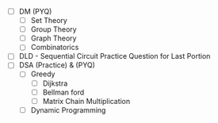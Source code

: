 - [ ] DM (PYQ)
	- [ ] Set Theory
	- [ ] Group Theory
	- [ ] Graph Theory
	- [ ] Combinatorics
- [ ] DLD - Sequential Circuit Practice Question for  Last Portion
- [ ] DSA (Practice) & (PYQ)
	- [ ] Greedy
		- [ ] Dijkstra
		- [ ] Bellman ford
		- [ ] Matrix Chain Multiplication
	- [ ] Dynamic Programming